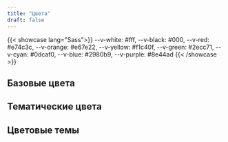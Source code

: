 ```yaml
---
title: "Цвета"
draft: false
---
```


{{< showcase lang="Sass">}}
    --v-white: #fff,
    --v-black: #000,
    --v-red: #e74c3c,
    --v-orange: #e67e22,
    --v-yellow: #f1c40f,
    --v-green: #2ecc71,
    --v-cyan: #0dcaf0,
    --v-blue: #2980b9,
    --v-purple: #8e44ad
{{< /showcase >}}

## Базовые цвета

## Тематические цвета

## Цветовые темы